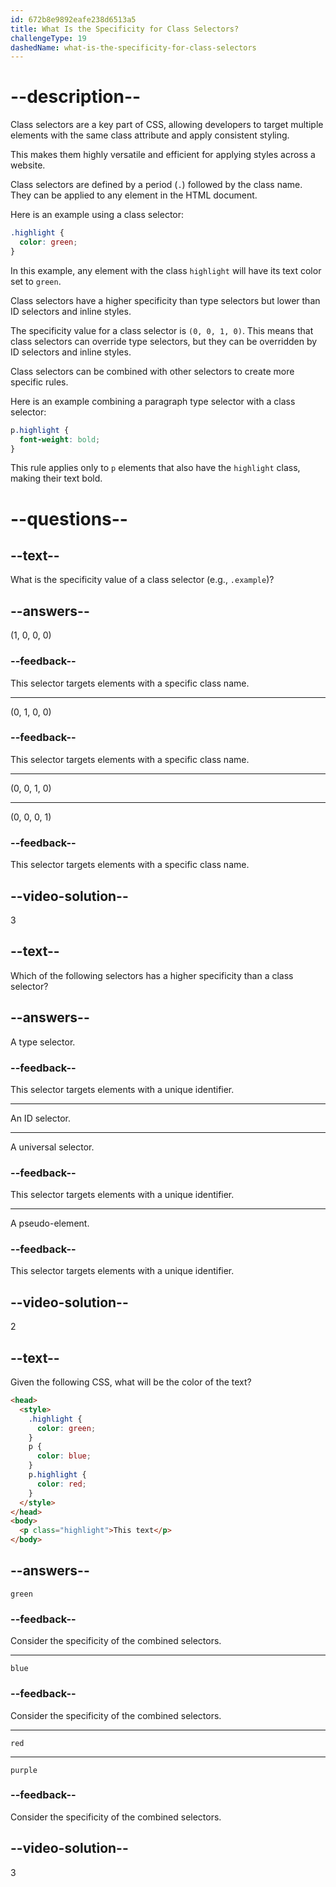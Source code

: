 ```yaml
---
id: 672b8e9892eafe238d6513a5
title: What Is the Specificity for Class Selectors?
challengeType: 19
dashedName: what-is-the-specificity-for-class-selectors
---
```


# --description--

Class selectors are a key part of CSS, allowing developers to target multiple elements with the same class attribute and apply consistent styling.

This makes them highly versatile and efficient for applying styles across a website.

Class selectors are defined by a period (`.`) followed by the class name. They can be applied to any element in the HTML document.

Here is an example using a class selector:

```css
.highlight {
  color: green;
}
```

In this example, any element with the class `highlight` will have its text color set to `green`.

Class selectors have a higher specificity than type selectors but lower than ID selectors and inline styles.

The specificity value for a class selector is `(0, 0, 1, 0)`. This means that class selectors can override type selectors, but they can be overridden by ID selectors and inline styles.

Class selectors can be combined with other selectors to create more specific rules.

Here is an example combining a paragraph type selector with a class selector:

```css
p.highlight {
  font-weight: bold;
}
```

This rule applies only to `p` elements that also have the `highlight` class, making their text bold.

# --questions--

## --text--

What is the specificity value of a class selector (e.g., `.example`)?

## --answers--

(1, 0, 0, 0)

### --feedback--

This selector targets elements with a specific class name.

---

(0, 1, 0, 0)

### --feedback--

This selector targets elements with a specific class name.

---

(0, 0, 1, 0)

---

(0, 0, 0, 1)

### --feedback--

This selector targets elements with a specific class name.

## --video-solution--

3

## --text--

Which of the following selectors has a higher specificity than a class selector?

## --answers--

A type selector.

### --feedback--

This selector targets elements with a unique identifier.

---

An ID selector.

---

A universal selector.

### --feedback--

This selector targets elements with a unique identifier.

---

A pseudo-element.

### --feedback--

This selector targets elements with a unique identifier.

## --video-solution--

2

## --text--

Given the following CSS, what will be the color of the text?

```html
<head>
  <style>
    .highlight {
      color: green;
    }
    p {
      color: blue;
    }
    p.highlight {
      color: red;
    }
  </style>
</head>
<body>
  <p class="highlight">This text</p>
</body>
```

## --answers--

`green`

### --feedback--

Consider the specificity of the combined selectors.

---

`blue`

### --feedback--

Consider the specificity of the combined selectors.

---

`red`

---

`purple`

### --feedback--

Consider the specificity of the combined selectors.

## --video-solution--

3
